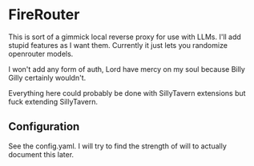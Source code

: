 # FireRouter

This is sort of a gimmick local reverse proxy for use with LLMs. I'll add stupid features as I want them. Currently it just lets you randomize openrouter models.

I won't add any form of auth, Lord have mercy on my soul because Billy Gilly certainly wouldn't.

Everything here could probably be done with SillyTavern extensions but fuck extending SillyTavern.

## Configuration

See the config.yaml. I will try to find the strength of will to actually document this later.
